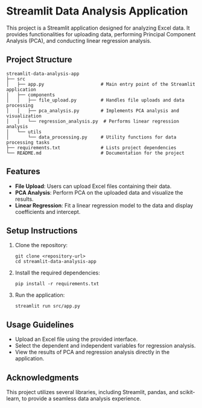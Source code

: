 # Streamlit Data Analysis Application

This project is a Streamlit application designed for analyzing Excel data. It provides functionalities for uploading data, performing Principal Component Analysis (PCA), and conducting linear regression analysis.

## Project Structure

```
streamlit-data-analysis-app
├── src
│   ├── app.py                     # Main entry point of the Streamlit application
│   ├── components
│   │   ├── file_upload.py         # Handles file uploads and data processing
│   │   ├── pca_analysis.py        # Implements PCA analysis and visualization
│   │   └── regression_analysis.py  # Performs linear regression analysis
│   └── utils
│       └── data_processing.py     # Utility functions for data processing tasks
├── requirements.txt               # Lists project dependencies
└── README.md                      # Documentation for the project
```

## Features

- **File Upload**: Users can upload Excel files containing their data.
- **PCA Analysis**: Perform PCA on the uploaded data and visualize the results.
- **Linear Regression**: Fit a linear regression model to the data and display coefficients and intercept.

## Setup Instructions

1. Clone the repository:
   ```
   git clone <repository-url>
   cd streamlit-data-analysis-app
   ```

2. Install the required dependencies:
   ```
   pip install -r requirements.txt
   ```

3. Run the application:
   ```
   streamlit run src/app.py
   ```

## Usage Guidelines

- Upload an Excel file using the provided interface.
- Select the dependent and independent variables for regression analysis.
- View the results of PCA and regression analysis directly in the application.

## Acknowledgments

This project utilizes several libraries, including Streamlit, pandas, and scikit-learn, to provide a seamless data analysis experience.
